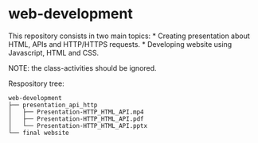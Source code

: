 # web-development
This repository consists in two main topics:
    * Creating presentation about HTML, APIs and HTTP/HTTPS requests. 
    * Developing website using Javascript, HTML and CSS.

NOTE: the class-activities should be ignored.

Respository tree:


```
web-development
├── presentation_api_http
│   ├── Presentation-HTTP_HTML_API.mp4  
│   ├── Presentation-HTTP_HTML_API.pdf  
│   └── Presentation-HTTP_HTML_API.pptx
└── final website
```
